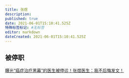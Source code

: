 ```yaml
---
title: 张煜
description: 
published: true
date: 2021-06-01T15:10:41.525Z
特殊标签标记: #无标签
editor: markdown
dateCreated: 2021-06-01T15:10:41.525Z
---
```


## 被停职

[曝光“癌症治疗黑幕”的医生被停诊！张煜医生：我不后悔发文！](https://web.archive.org/web/20210601145235/https://telegra.ph/曝光癌症治疗黑幕的医生被停诊张煜医生我不后悔发文-04-29-2)
